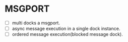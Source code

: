 # MSGPORT

- [ ] multi docks a msgport.
- [ ] async message execution in a single dock instance.
- [ ] ordered message execution(blocked message dock).
